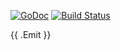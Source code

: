 [![GoDoc](https://godoc.org/github.com/andrewstuart/limio?status.svg)](https://godoc.org/github.com/andrewstuart/limio)
[![Build Status](https://travis-ci.org/andrewstuart/limio.svg?branch=master)](https://travis-ci.org/andrewstuart/limio)

{{ .Emit }}
